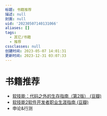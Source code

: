 ```yaml
---
标题: 书籍推荐
描述: null
封面: null
uid: '20230507140131066'
aliases: []
tags:
  - 其它/书籍
  - 推荐
cssclasses: null
创建时间: 2023-05-07 14:01:31
更新时间: 2023-12-31 03:07:33
---
```


# 书籍推荐

- [软技能：代码之外的生存指南（第2版） (豆瓣)](https://book.douban.com/subject/36044253/)
- [软技能2软件开发者职业生涯指南 (豆瓣)](https://book.douban.com/subject/35043940/)
- 申论&行测
